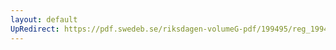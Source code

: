 ```yaml
---
layout: default
UpRedirect: https://pdf.swedeb.se/riksdagen-volumeG-pdf/199495/reg_199495/reg_199495_0382.pdf
---
```

